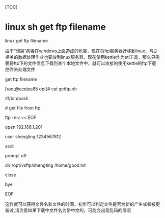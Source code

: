 [TOC]

# linux sh get ftp  filename



linux get ftp filename

由于“想哭”病毒在windows上面造成的危害，现在将ftp服务器迁移到linux，与之相关的数据处理作业也要放到linux服务器，现在使用kettle作为etl工具，那么只需要将ftp下的文件信息下载到某个本地文件中，就可以直接的使用kettle的ftp下载控件来处理文件

get ftp filename

[[root@centos65](mailto:root@centos65) opt]# cat getftp.sh 

\#!/bin/bash

\# get file from ftp

ftp -niv  << EOF

open 192.168.1.201

user shengting 1234567812

ascii

prompt off

dir /opt/vsftp/shengting  /home/good.txt

close

bye

EOF

这样就可以获得文件名和文件的时间，初步可以判定文件是否为新的产生或者被更新过,请注意如果下载中文件名为带中文的，可能会出现乱码的情况